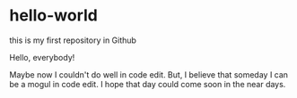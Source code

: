 # hello-world
this is my first repository in Github

Hello, everybody!

Maybe now I couldn't do well in code edit. But, I believe that someday I can be a mogul in code edit.
I hope that day could come soon in the near days.
